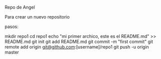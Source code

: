 Repo de Angel

Para crear  un nuevo repositorio

pasos:

mkdir repo1
cd repo1
echo "mi primer archico, este es el README.md" >> README.md
git init
git add README.md
git commit -m "first commit"
git remote add origin git@github.com:[username]/repo1
git push -u origin master
